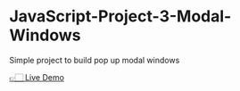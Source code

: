 # JavaScript-Project-3-Modal-Windows
<p> Simple project to build pop up modal windows </p>
<a href='https://xyzuka.github.io/JavaScript-Project-3-Modal-Windows/'>👉🏻 Live Demo</a>
